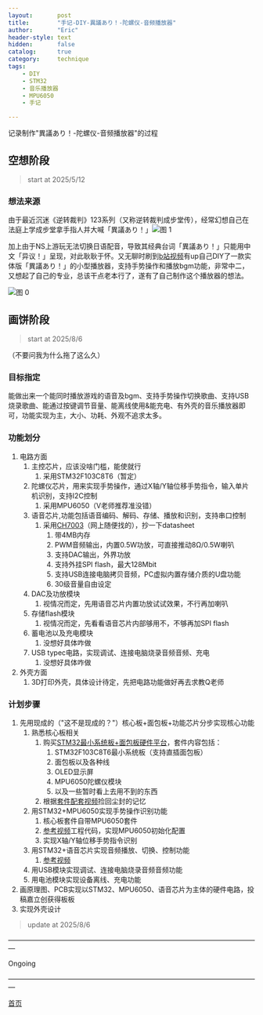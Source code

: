 ```yaml
---
layout:       post
title:        "手记-DIY-異議あり！-陀螺仪-音频播放器"
author:       "Eric"
header-style: text
hidden:       false
catalog:      true
category:     technique
tags:
    - DIY
    - STM32
    - 音乐播放器
    - MPU6050
    - 手记

---
```

记录制作"異議あり！-陀螺仪-音频播放器"的过程

## 空想阶段

> start at 2025/5/12

### 想法来源

由于最近沉迷《逆转裁判》123系列（又称逆转裁判成步堂传），经常幻想自己在法庭上学成步堂拿手指人并大喊「異議あり！」![图 1](https://cdn.jsdelivr.net/gh/skycity11/picture@master/pic/085166ff8e2a9773e93c2b4c5b9932e292a705d061db87ac26c8cc2266c6c6cf.png)

加上由于NS上游玩无法切换日语配音，导致其经典台词「異議あり！」只能用中文「异议！」呈现，对此耿耿于怀。又无聊时刷到[b站视频](https://www.bilibili.com/video/BV19pGvzqETu/?spm_id_from=333.1391.0.0&vd_source=82e7af664af41b55402c040af5862bde)有up自己DIY了一款实体版「異議あり！」的小型播放器，支持手势操作和播放bgm功能，非常中二，又想起了自己的专业，总该干点老本行了，遂有了自己制作这个播放器的想法。

![图 0](https://cdn.jsdelivr.net/gh/skycity11/picture@master/pic/370ddbc3b3145fd444a92a14593d6ce6b6098aa05070c34e1dd121b32d2f884d.png)  

## 画饼阶段

> start at 2025/8/6

（不要问我为什么拖了这么久）

### 目标指定

能做出来一个能同时播放游戏的语音及bgm、支持手势操作切换歌曲、支持USB烧录歌曲、能通过按键调节音量、能离线使用&能充电、有外壳的音乐播放器即可，功能实现为主，大小、功耗、外观不追求太多。

### 功能划分

1. 电路方面
   1. 主控芯片，应该没啥门槛，能使就行
      1. 采用STM32F103C8T6（暂定）
   2. 陀螺仪芯片，用来实现手势操作，通过X轴/Y轴位移手势指令，输入单片机识别，支持I2C控制
      1. 采用MPU6050（V老师推荐准没错）
   3. 语音芯片,功能包括语音编码、解码、存储、播放和识别，支持串口控制
      1. 采用[CH7003](https://www.ch2003.com/search.jsp?id=468&q=ch7003&fromTopShoppingCart=false)（网上随便找的），抄一下datasheet
         1. 带4MB内存
         2. PWM音频输出，内置0.5W功放，可直接推动8Ω/0.5W喇叭
         3. 支持DAC输出，外界功放
         4. 支持外挂SPI flash，最大128Mbit
         5. 支持USB连接电脑拷贝音频，PC虚拟内置存储介质的U盘功能
         6. 30级音量自由设定
   4. DAC及功放模块
      1. 视情况而定，先用语音芯片内置功放试试效果，不行再加喇叭
   5. 存储flash模块
      1. 视情况而定，先看看语音芯片内部够用不，不够再加SPI flash
   6. 蓄电池以及充电模块
      1. 没想好具体咋做
   7. USB typec电路，实现调试、连接电脑烧录音频音频、充电
      1. 没想好具体咋做
2. 外壳方面
   1. 3D打印外壳，具体设计待定，先把电路功能做好再去求教Q老师


### 计划步骤
1. 先用现成的（"这不是现成的？"）核心板+面包板+功能芯片分步实现核心功能
   1. 熟悉核心板相关
      1. 购买[STM32最小系统板+面包板硬件平台](https://item.taobao.com/item.htm?ak=27696150&ali_trackid=2%3Amm_2038330052_2851900351_114774900234%3A1754491472028_189881609_0&bxsign=tbkj4UizbkIFcsC-D8vNM3N4MusMQIMS2NgfROIovyxjPIVeegZP8-JDXnAIQ9N0GkbEW5EfnWOyu5q9VHxazJTKKfPrKJLpLftDQ9jX2wRVGk4FE04KUv2HWxuNCZo9vkpnjjleQ6Luy2Jw6SxfbWF3YyQD5qsChRcr3UU0jjE-BnaPsCEYERUIx4FwScGjW7z&id=655451342180&union_lens=lensId%3ATAPI%401701262245%40212c1916_0f45_18c1b21c002_8f11%4001%3Brecoveryid%3A189881609_0%401754491472032)，套件内容包括：
         1. STM32F103C8T6最小系统板（支持直插面包板）
         2. 面包板以及各种线
         3. OLED显示屏
         4. MPU6050陀螺仪模块
         5. 以及一些暂时看上去用不到的东西
      2. 根据[套件配套视频](https://www.bilibili.com/video/BV1th411z7sn?spm_id_from=333.788.videopod.episodes&vd_source=82e7af664af41b55402c040af5862bde)捡回尘封的记忆
   2. 用STM32+MPU6050实现手势操作识别功能
      1. 核心板套件自带MPU6050套件
      2. [参考视频](https://www.bilibili.com/video/BV12o5vzwEPp?spm_id_from=333.788.videopod.episodes&vd_source=82e7af664af41b55402c040af5862bde&p=2)工程代码，实现MPU6050初始化配置
      3. 实现X轴/Y轴位移手势指令识别
   3. 用STM32+语音芯片实现音频播放、切换、控制功能
      1. [参考视频](https://www.bilibili.com/video/BV1hsbAesE6F/?spm_id_from=333.337.search-card.all.click&vd_source=82e7af664af41b55402c040af5862bde)
   4. 用USB模块实现调试、连接电脑烧录音频音频功能
   5. 用电池模块实现设备离线、充电功能
2. 画原理图、PCB实现以STM32、MPU6050、语音芯片为主体的硬件电路，投稿嘉立创获得板板
3. 实现外壳设计

> update at 2025/8/6


















—————————————————————————————————————

Ongoing

—————————————————————————————————————

[首页](https://blog.skycity11.xyz)
